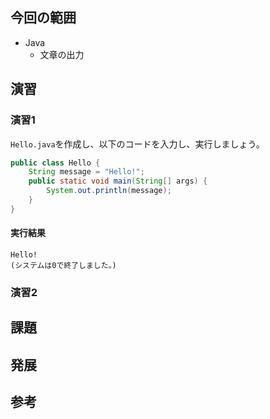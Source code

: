 ## 今回の範囲
<!--
この回でメインで扱う技術の範囲を箇条書きで書きましょう。
箇条書きの書き方の例は以下になります。
-->
- Java
	- 文章の出力

## 演習
<!-- 
演習では、ファイル名とソースコードとその実行結果を必ず記してください。
` で囲むと、インライン表示できます。ファイル名や一行単位でのコードの解説時に使ってください。
``` で囲むと、コードブロックを作成できます。ソースコードや実行結果の表示に使ってください。
-->
### 演習1
`Hello.java`を作成し、以下のコードを入力し、実行しましょう。
```java:Hello.java
public class Hello {
	String message = "Hello!";
	public static void main(String[] args) {
		System.out.println(message);
	}
}
```
#### 実行結果
```
Hello!
(システムは0で終了しました。)
```

### 演習2

## 課題
<!--
今回の範囲の理解を確認できるような課題を作ってください。
-->

## 発展
<!--
今回の範囲外で扱いたいことや、知っておいてほしいこと、
また、今回の範囲の発展形で問題を作りたい人は、ここに作ってください。
-->

## 参考
<!--
参考にした書籍やサイトを明記しましょう。
-->
